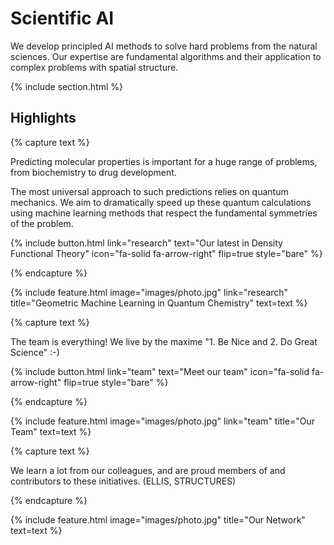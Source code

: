 ---
---

# Scientific AI

We develop principled AI methods to solve hard problems from the natural sciences. Our expertise are fundamental algorithms and their application to complex problems with spatial structure. 

{% include section.html %}

## Highlights

{% capture text %}

Predicting molecular properties is important for a huge range of problems, from biochemistry to drug development. 

The most universal approach to such predictions relies on quantum mechanics. We aim to dramatically speed up these quantum calculations using machine learning methods that respect the fundamental symmetries of the problem. 

{%
  include button.html
  link="research"
  text="Our latest in Density Functional Theory"
  icon="fa-solid fa-arrow-right"
  flip=true
  style="bare"
%}

{% endcapture %}

{%
  include feature.html
  image="images/photo.jpg"
  link="research"
  title="Geometric Machine Learning in Quantum Chemistry"
  text=text
%}



{% capture text %}

The team is everything! We live by the maxime "1. Be Nice and 2. Do Great Science" :-) 

{%
  include button.html
  link="team"
  text="Meet our team"
  icon="fa-solid fa-arrow-right"
  flip=true
  style="bare"
%}

{% endcapture %}

{%
  include feature.html
  image="images/photo.jpg"
  link="team"
  title="Our Team"
  text=text
%}

{% capture text %}

We learn a lot from our colleagues, and are proud members of and contributors to these initiatives. (ELLIS, STRUCTURES)

{% endcapture %}

{%
  include feature.html
  image="images/photo.jpg"
  title="Our Network"
  text=text
%}
